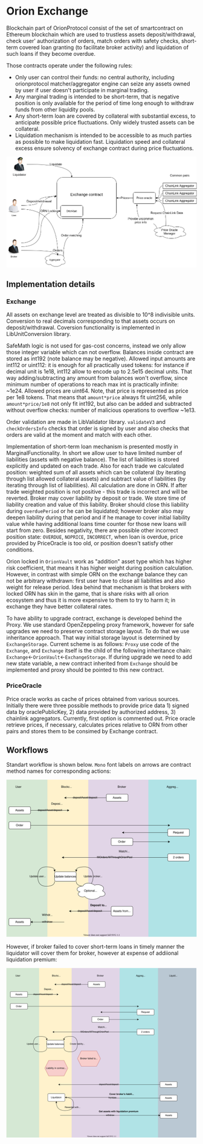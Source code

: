 # Orion Exchange

Blockchain part of OrionProtocol consist of the set of smartcontract on Ethereum blockchain which are used to trustless assets deposit/withdrawal, check user' authorization of orders, match orders with safety checks, short-term covered loan granting (to facilitate broker activity) and liquidation of such loans if they become overdue.

Those contracts operate under the following rules:
* Only user can control their funds: no central authority, including orionprotocol matcher/aggregator engine can seize any assets owned by user if user doesn't participate in marginal trading.
* Any marginal trading is intended to be short-term, that is negative position is only available for the period of time long enough to withdraw funds from other liquidity pools.
* Any short-term loan are covered by collateral with substantial excess, to anticipate possible price fluctuations. Only widely trusted assets can be collateral.
* Liquidation mechanism is intended to be accessible to as much parties as possible to make liquidation fast. Liquidation speed and collateral excess ensure solvency of exchange contract during price fluctuations.

![Scheme](./scheme.png)

## Implementation details

### Exchange
All assets on exchange level are treated as divisible to 10^8 indivisible units. Conversion to real decimals corresponding to that assets occurs on deposit/withdrawal. Coversion functionality is implemented in LibUnitConversion library.

SafeMath logic is not used for gas-cost concerns, instead we only allow those integer variable which can not overflow. Balances inside contract are stored as int192 (note balance may be negative). Allowed input amounts are int112 or uint112: it is enough for all practically used tokens: for instance if decimal unit is 1e18, int112 allow to encode up to 2.5e15 decimal units. That way adding/subtracting any amount from balances won't overflow, since minimum number of operations to reach max int is practically infinite: ~1e24. Allowed prices are uint64. Note, that price is represented as price per 1e8 tokens. That means that `amount*price` always fit uint256, while `amount*price/1e8` not only fit int192, but also can be added and subtracted without overflow checks: number of malicious operations to overflow ~1e13.

Order validation are made in LibValidator library. `validateV3` and `checkOrdersInfo` checks that order is signed by user and also checks that orders are valid at the moment and match with each other.

Implementation of short-term loan mechanism is presented mostly in MarginalFunctionality. In short we allow user to have limited number of liabilities (assets with negative balance). The list of liabilities is stored explicitly and updated on each trade. Also for each trade we calculated position: weighted sum of all assets which can be collateral (by iterating through list allowed collateral assets) and subtract value of liabilities (by iterating through list of liabilities). All calculation are done in ORN. If after trade weighted position is not positive - this trade is incorrect and will be reverted. Broker may cover liability by deposit or trade. We store time of liability creation and value of this liability. Broker should close this liability during `overduePeriod` or he can be liquidated; however broker also may deepen liability during that period and if he manage to cover initial liability value while having additional loans time counter for those new loans will start from zero. Besides negativity, there are possible other incorrect position state: `OVERDUE`, `NOPRICE`, `INCORRECT`, when loan is overdue, price provided by PriceOracle is too old, or position doesn't satisfy other conditions.

Orion locked in `OrionVault` work as "addition" asset type which has higher risk coefficient, that means it has higher weight during position calculation. However, in contrast with simple ORN on the exchange balance they can not be arbitrary withdrawn: first user have to close all liabilities and also weight for release period. Idea behind that mechanism is that brokers with locked ORN has skin in the game, that is share risks with all orion ecosystem and thus it is more expensive to them to try to harm it; in exchange they have better collateral rates.

To have ability to upgrade contract, exchange is developed behind the Proxy. We use standard OpenZeppeling proxy framework, however for safe upgrades we need to preserve contract storage layout. To do that we use inheritance approach. That way initial storage layout is determined by `ExchangeStorage`. Current scheme is as follows: `Proxy` use code of the `Exchange`, and `Exchange` itself is the child of the following inheritance chain: `Exchange`<-`OrionVault`<-`ExchangeStorage`. If during upgrade we need to add new state variable, a new contract inherited from `Exchange` should be implemented and proxy should be pointed to this new contract.

### PriceOracle
Price oracle works as cache of prices obtained from various sources. Initially there were three possible methods to provide price data 1) signed data by oraclePublicKey, 2) data provided by authorized address, 3) chainlink aggregators. Currently, first option is commented out. Price oracle retrieve prices, if necessary, calculates prices relative to ORN from other pairs and stores them to be consimed by Exchange contract.

## Workflows

Standart workflow is shown below. `Mono` font labels on arrows are contract method names for corresponding actions:

![TradeWorkflow](./workflow1.svg)

However, if broker failed to cover short-term loans in timely manner the liquidator will cover them for broker, however at expense of addiional liquidation premium:

![LiquidationWorkflow](./workflow2.svg)
